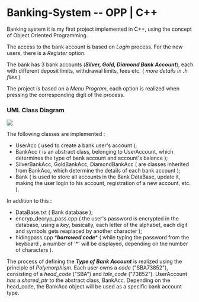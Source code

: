 # Banking-System -- OPP | C++

Banking system it is my first project implemented in C++, using the concept of Object Oriented Programming.

The access to the bank account is based on *Login* process. For the new users, there is a *Register* option.

The bank has 3 bank accounts (***Silver, Gold, Diamond Bank Account***), each with different deposit limits, withdrawal limits, fees etc. ( *more details in .h files* )

The project is based on a *Menu Program*, each option is realized when pressing the corresponding digit of the process.



### UML Class Diagram
![](https://i.imgur.com/SRNJsQ8.png)



The following classes are implemented :
- UserAcc ( used to create a bank user's account );
- BankAcc ( is an abstract class, belonging to UserAccount, which determines the type of bank account and account's balance );
- SilverBankAcc, GoldBankAcc, DiamondBankAcc ( are classes inherited from BankAcc, which determine the details of each bank account );
- Bank ( is used to store all accounts in the Bank DataBase, update it, making the user login to his account, registration of a new account, etc. ).


In addition to this :
* DataBase.txt ( Bank database );
* encryp_decryp_pass.cpp ( the user's password is encrypted in the database, using a *key*, basically, each letter of the alphabet, each digit and symbols gets reaplaced by another character );
* hidingpass.cpp \****borrowed code***\* ( while typing the password from the keyboard , a number of \'\*' will be displayed, depending on the number of characters ).


The process of defining the ***Type of Bank Account*** is realized using the principle of *Polymorphism*. Each user owns a *code* ("SBA73852"), consisting of a *head_code* ("SBA") and *tale_code* ("73852"). UserAccount *has* a *shared_ptr* to the abstract class, BankAcc. Depending on the head_code, the BankAcc object will be used as a specific bank account type.

